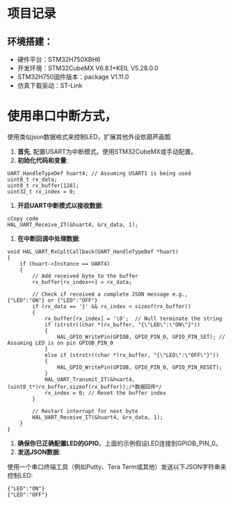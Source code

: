

# 项目记录

## 环境搭建：

- 硬件平台：STM32H750XBH6
- 开发环境：STM32CubeMX V6.8.1+KEIL V5.28.0.0
- STM32H750固件版本：package V1.11.0
- 仿真下载驱动：ST-Link



# 使用串口中断方式，

使用类似json数据格式来控制LED，扩展其他外设依葫芦画瓢

1. **首先**, 配置USART为中断模式。使用STM32CubeMX或手动配置。
2. **初始化代码和变量**:

```
UART_HandleTypeDef huart4; // Assuming USART1 is being used
uint8_t rx_data;
uint8_t rx_buffer[128];
uint32_t rx_index = 0;
```

1. **开启UART中断模式以接收数据**:

```
cCopy code
HAL_UART_Receive_IT(&huart4, &rx_data, 1);
```

1. **在中断回调中处理数据**:

```
void HAL_UART_RxCpltCallback(UART_HandleTypeDef *huart)
{
    if (huart->Instance == UART4) 
    {
        // Add received byte to the buffer
        rx_buffer[rx_index++] = rx_data;

        // Check if received a complete JSON message e.g., {"LED":"ON"} or {"LED":"OFF"}
        if (rx_data == '}' && rx_index < sizeof(rx_buffer)) 
        {
            rx_buffer[rx_index] = '\0';  // Null terminate the string
            if (strstr((char *)rx_buffer, "{\"LED\":\"ON\"}")) 
            {
                HAL_GPIO_WritePin(GPIOB, GPIO_PIN_0, GPIO_PIN_SET); // Assuming LED is on pin GPIOB_PIN_0
            } 
            else if (strstr((char *)rx_buffer, "{\"LED\":\"OFF\"}")) 
            {
                HAL_GPIO_WritePin(GPIOB, GPIO_PIN_0, GPIO_PIN_RESET);
            }
            HAL_UART_Transmit_IT(&huart4,(uint8_t*)rx_buffer,sizeof(rx_buffer));/*数据回传*/
            rx_index = 0; // Reset the buffer index
        }

        // Restart interrupt for next byte
        HAL_UART_Receive_IT(&huart4, &rx_data, 1);
    }
}
```

1. **确保你已正确配置LED的GPIO**。上面的示例假设LED连接到GPIOB_PIN_0。
2. **发送JSON数据**:

使用一个串口终端工具（例如Putty、Tera Term或其他）发送以下JSON字符串来控制LED:

```
{"LED":"ON"}
{"LED":"OFF"}
```

